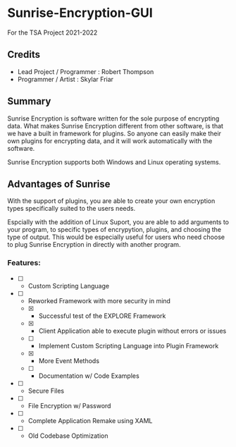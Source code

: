 # Sunrise-Encryption-GUI
For the TSA Project 2021-2022

## Credits

- Lead Project / Programmer : Robert Thompson
- Programmer / Artist : Skylar Friar

## Summary
Sunrise Encryption is software written for the sole purpose of encrypting data. What makes Sunrise Encryption different from other software, is that we have a built in framework for plugins. So anyone can easily make their own plugins for encrypting data, and it will work automatically with the software. 

Sunrise Encryption supports both Windows and Linux operating systems.

## Advantages of Sunrise

With the support of plugins, you are able to create your own encryption types specifically suited to the users needs.

Espcially with the addition of Linux Suport, you are able to add arguments to your program, to specific types of encrypytion, plugins, and choosing the type of output. This would be especially useful for users who need choose to plug Sunrise Encryption in directly with another program.


### Features:

- [ ] - Custom Scripting Language 
- [ ] - Reworked Framework with more security in mind 
  - [X] - Successful test of the EXPLORE Framework 
  - [X] - Client Application able to execute plugin without errors or issues
  - [ ] - Implement Custom Scripting Language into Plugin Framework
  - [X] - More Event Methods
  - [ ] - Documentation w/ Code Examples
- [ ] - Secure Files
- [ ] - File Encryption w/ Password
- [ ] - Complete Application Remake using XAML
- [ ] - Old Codebase Optimization
